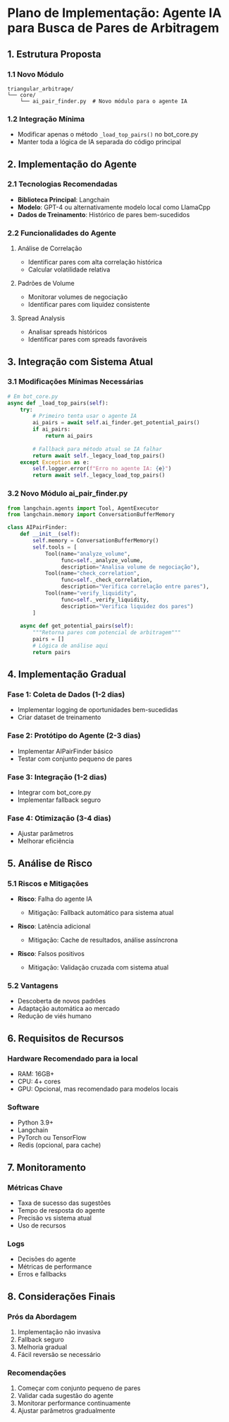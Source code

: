 # Plano de Implementação: Agente IA para Busca de Pares de Arbitragem

## 1. Estrutura Proposta

### 1.1 Novo Módulo
```
triangular_arbitrage/
└── core/
    └── ai_pair_finder.py  # Novo módulo para o agente IA
```

### 1.2 Integração Mínima
- Modificar apenas o método `_load_top_pairs()` no bot_core.py
- Manter toda a lógica de IA separada do código principal

## 2. Implementação do Agente

### 2.1 Tecnologias Recomendadas
- **Biblioteca Principal**: Langchain
- **Modelo**: GPT-4 ou alternativamente modelo local como LlamaCpp
- **Dados de Treinamento**: Histórico de pares bem-sucedidos

### 2.2 Funcionalidades do Agente
1. Análise de Correlação
   - Identificar pares com alta correlação histórica
   - Calcular volatilidade relativa

2. Padrões de Volume
   - Monitorar volumes de negociação
   - Identificar pares com liquidez consistente

3. Spread Analysis
   - Analisar spreads históricos
   - Identificar pares com spreads favoráveis

## 3. Integração com Sistema Atual

### 3.1 Modificações Mínimas Necessárias
```python
# Em bot_core.py
async def _load_top_pairs(self):
    try:
        # Primeiro tenta usar o agente IA
        ai_pairs = await self.ai_finder.get_potential_pairs()
        if ai_pairs:
            return ai_pairs
            
        # Fallback para método atual se IA falhar
        return await self._legacy_load_top_pairs()
    except Exception as e:
        self.logger.error(f"Erro no agente IA: {e}")
        return await self._legacy_load_top_pairs()
```

### 3.2 Novo Módulo ai_pair_finder.py
```python
from langchain.agents import Tool, AgentExecutor
from langchain.memory import ConversationBufferMemory

class AIPairFinder:
    def __init__(self):
        self.memory = ConversationBufferMemory()
        self.tools = [
            Tool(name="analyze_volume",
                 func=self._analyze_volume,
                 description="Analisa volume de negociação"),
            Tool(name="check_correlation",
                 func=self._check_correlation,
                 description="Verifica correlação entre pares"),
            Tool(name="verify_liquidity",
                 func=self._verify_liquidity,
                 description="Verifica liquidez dos pares")
        ]
        
    async def get_potential_pairs(self):
        """Retorna pares com potencial de arbitragem"""
        pairs = []
        # Lógica de análise aqui
        return pairs
```

## 4. Implementação Gradual

### Fase 1: Coleta de Dados (1-2 dias)
- Implementar logging de oportunidades bem-sucedidas
- Criar dataset de treinamento

### Fase 2: Protótipo do Agente (2-3 dias)
- Implementar AIPairFinder básico
- Testar com conjunto pequeno de pares

### Fase 3: Integração (1-2 dias)
- Integrar com bot_core.py
- Implementar fallback seguro

### Fase 4: Otimização (3-4 dias)
- Ajustar parâmetros
- Melhorar eficiência

## 5. Análise de Risco

### 5.1 Riscos e Mitigações
- **Risco**: Falha do agente IA
  - Mitigação: Fallback automático para sistema atual

- **Risco**: Latência adicional
  - Mitigação: Cache de resultados, análise assíncrona

- **Risco**: Falsos positivos
  - Mitigação: Validação cruzada com sistema atual

### 5.2 Vantagens
- Descoberta de novos padrões
- Adaptação automática ao mercado
- Redução de viés humano

## 6. Requisitos de Recursos

### Hardware Recomendado para ia local
- RAM: 16GB+
- CPU: 4+ cores
- GPU: Opcional, mas recomendado para modelos locais

### Software
- Python 3.9+
- Langchain
- PyTorch ou TensorFlow
- Redis (opcional, para cache)

## 7. Monitoramento

### Métricas Chave
- Taxa de sucesso das sugestões
- Tempo de resposta do agente
- Precisão vs sistema atual
- Uso de recursos

### Logs
- Decisões do agente
- Métricas de performance
- Erros e fallbacks

## 8. Considerações Finais

### Prós da Abordagem
1. Implementação não invasiva
2. Fallback seguro
3. Melhoria gradual
4. Fácil reversão se necessário

### Recomendações
1. Começar com conjunto pequeno de pares
2. Validar cada sugestão do agente
3. Monitorar performance continuamente
4. Ajustar parâmetros gradualmente
